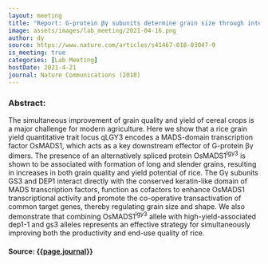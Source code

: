 ```yaml
---
layout: meeting
title: "Report: G-protein βγ subunits determine grain size through interaction with MADS-domain transcription factors in rice"
image: assets/images/lab_meeting/2021-04-16.png
author: dy
source: https://www.nature.com/articles/s41467-018-03047-9
is_meeting: true
categories: [Lab Meeting]
hostDate: 2021-4-21
journal: Nature Communications (2018)
---
```

### Abstract:
The simultaneous improvement of grain quality and yield of cereal crops is a major challenge for modern agriculture. Here we show that a rice grain yield quantitative trait locus qLGY3 encodes a MADS-domain transcription factor OsMADS1, which acts as a key downstream effector of G-protein βγ dimers. The presence of an alternatively spliced protein OsMADS1<sup>lgy3</sup> is shown to be associated with formation of long and slender grains, resulting in increases in both grain quality and yield potential of rice. The Gγ subunits GS3 and DEP1 interact directly with the conserved keratin-like domain of MADS transcription factors, function as cofactors to enhance OsMADS1 transcriptional activity and promote the co-operative transactivation of common target genes, thereby regulating grain size and shape. We also demonstrate that combining OsMADS1<sup>lgy3</sup> allele with high-yield-associated dep1-1 and gs3 alleles represents an effective strategy for simultaneously improving both the productivity and end-use quality of rice.

#### Source: [{{page.journal}}]({{page.source}})
